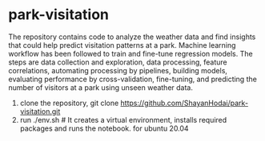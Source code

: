 # park-visitation
The repository contains code to analyze the weather data and find insights that could help predict visitation patterns at a park.
Machine learning workflow has been followed to train and fine-tune regression models.
The steps are data collection and exploration, data processing, feature correlations, automating processing by pipelines, building models,
evaluating performance by cross-validation, fine-tuning, and predicting the number of visitors at a park using unseen weather data.

1. clone the repository, git clone https://github.com/ShayanHodai/park-visitation.git
2. run ./env.sh # It creates a virtual environment, installs required packages and runs the notebook. for ubuntu 20.04

